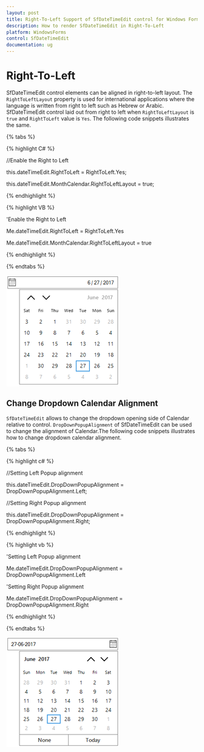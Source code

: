 ```yaml
---
layout: post
title: Right-To-Left Support of SfDateTimeEdit control for Windows Forms
description: How to render SfDateTimeEdit in Right-To-Left
platform: WindowsForms
control: SfDateTimeEdit
documentation: ug
---
```


# Right-To-Left

SfDateTimeEdit control elements can be aligned in right-to-left layout. The `RightToLeftLayout` property is used for international applications where the language is written from right to left such as Hebrew or Arabic. SfDateTimeEdit control laid out from right to left when `RightToLeftLayout` is `true` and  `RightToLeft` value is `Yes`. The following code snippets illustrates the same.

{% tabs %}

{% highlight C# %}

//Enable the Right to Left

this.dateTimeEdit.RightToLeft = RightToLeft.Yes;

this.dateTimeEdit.MonthCalendar.RightToLeftLayout = true;

{% endhighlight  %}

{% highlight VB %}

'Enable the Right to Left

Me.dateTimeEdit.RightToLeft = RightToLeft.Yes

Me.dateTimeEdit.MonthCalendar.RightToLeftLayout = true

{% endhighlight  %}

{% endtabs %}

![](righttoleft-images/lefttoright.png)

## Change Dropdown Calendar Alignment

`SfDateTimeEdit` allows to change the dropdown opening side of Calendar relative to control. `DropDownPopupAlignment` of SfDateTimeEdit can be used to change the alignment of Calendar.The following code snippets illustrates how to change dropdown calendar alignment.

{% tabs %}

{% highlight c# %}

//Setting Left Popup alignment

this.dateTimeEdit.DropDownPopupAlignment = DropDownPopupAlignment.Left;

//Setting Right Popup alignment

this.dateTimeEdit.DropDownPopupAlignment = DropDownPopupAlignment.Right;

{% endhighlight  %}

{% highlight vb %}

'Setting Left Popup alignment

Me.dateTimeEdit.DropDownPopupAlignment = DropDownPopupAlignment.Left

'Setting Right Popup alignment

Me.dateTimeEdit.DropDownPopupAlignment = DropDownPopupAlignment.Right

{% endhighlight  %}

{% endtabs %} 

![](appearance-images/popupalignment.png)